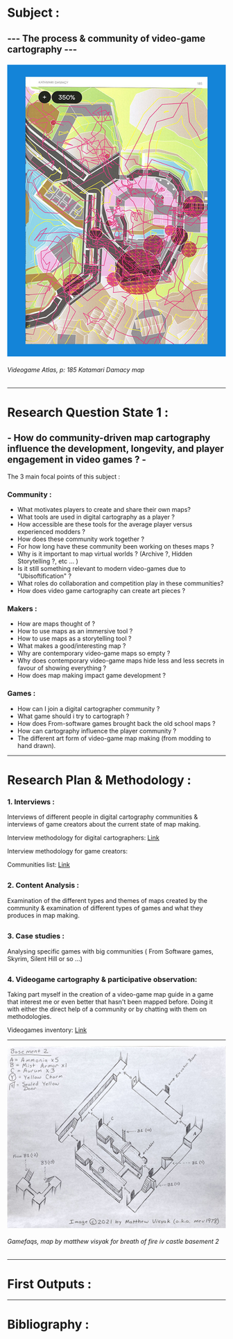 # Subject :

## --- The process & community of video-game cartography ---

###

![Videogame atlas katamari damacy](img/Videogame-atlas-p185-katamari-damacy.jpg)

###### Videogame Atlas, p: 185 Katamari Damacy map
###
---
# Research Question State 1 :

## - How do community-driven map cartography influence the development, longevity, and player engagement in video games ? -

The 3 main focal points of this subject : 

### Community :

- What motivates players to create and share their own maps?
- What tools are used in digital cartography as a player ?
- How accessible are these tools for the average player versus experienced modders ?
- How does these community work together ?
- For how long have these community been working on theses maps ?
- Why is it important to map virtual worlds ? (Archive ?, Hidden Storytelling ?, etc ... )
- Is it still something relevant to modern video-games due to "Ubisoftification" ?
- What roles do collaboration and competition play in these communities?
- How does video game cartography can create art pieces ?

### Makers :

- How are maps thought of ?
- How to use maps as an immersive tool ?
- How to use maps as a storytelling tool ?
- What makes a good/interesting map ?
- Why are contemporary video-game maps so empty ?
- Why does contemporary video-game maps hide less and less secrets in favour of showing everything ?
- How does map making impact game development ?

### Games :

- How can I join a digital cartographer community ?
- What game should i try to cartograph ?
- How does From-software games brought back the old school maps ?
- How can cartography influence the player community ?
- The different art form of video-game map making (from modding to hand drawn).

---
# Research Plan & Methodology :

### 1. Interviews : 
Interviews of different people in digital cartography communities & interviews of game creators about the current state of map making.

Interview methodology for digital cartographers: [Link](https://github.com/chap0ng/md-master-thesis/tree/main/METHOD/24.05.26-interview-comunity)

Interview methodology for game creators: 

Communities list: [Link](https://github.com/chap0ng/md-master-thesis/tree/main/DATA/24.05.16-communities-list)
##

### 2. Content Analysis : 
Examination of the different types and themes of maps created by the community & examination of different types of games and what they produces in map making.

##
### 3. Case studies :
Analysing specific games with big communities ( From Software games, Skyrim, Silent Hill or so ...)

##
### 4. Videogame cartography & participative observation: 
Taking part myself in the creation of a video-game map guide in a game that interest me or even better that hasn't been mapped before. Doing it with either the direct help of a community or by chatting with them on methodologies.

Videogames inventory: [Link](https://github.com/chap0ng/md-master-thesis/tree/main/DATA/24.05.15-videogames-inventory)

---

![breath of fire iv map](img/in-gamefaqs-by-matthew-visyak-for-breath-of-fire-iv-castle-basement-2.jpg)

###### Gamefaqs, map by matthew visyak for breath of fire iv castle basement 2

---

# First Outputs : 




---
# Bibliography :

